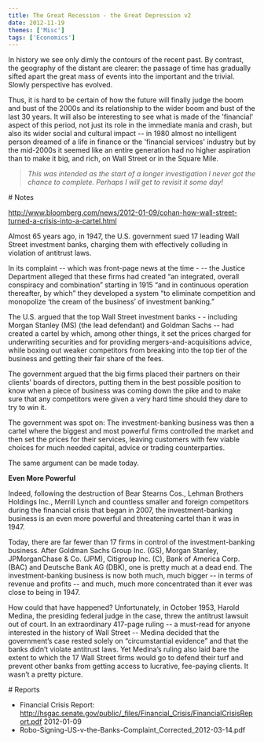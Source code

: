 ```yaml
---
title: The Great Recession - the Great Depression v2
date: 2012-11-19
themes: ['Misc']
tags: ['Economics']
---
```


In history we see only dimly the contours of the recent past. By contrast, the geography of the distant are clearer: the passage of time has gradually sifted apart the great mass of events into the important and the trivial. Slowly perspective has evolved.

Thus, it is hard to be certain of how the future will finally judge the boom and bust of the 2000s and its relationship to the wider boom and bust of the last 30 years. It will also be interesting to see what is made of the 'financial' aspect of this period, not just its role in the immediate mania and crash, but also its wider social and cultural impact -- in 1980 almost no intelligent person dreamed of a life in finance or the 'financial services' industry but by the mid-2000s it seemed like an entire generation had no higher aspiration than to make it big, and rich, on Wall Street or in the Square Mile.

> *This was intended as the start of a longer investigation I never got the chance to complete. Perhaps I will get to revisit it some day!*

# Notes

http://www.bloomberg.com/news/2012-01-09/cohan-how-wall-street-turned-a-crisis-into-a-cartel.html

Almost 65 years ago, in 1947, the U.S. government sued 17 leading Wall Street investment banks, charging them with effectively colluding in violation of antitrust laws.

In its complaint -- which was front-page news at the time - -- the Justice Department alleged that these firms had created “an integrated, overall conspiracy and combination” starting in 1915 “and in continuous operation thereafter, by which” they developed a system “to eliminate competition and monopolize ‘the cream of the business’ of investment banking.”

The U.S. argued that the top Wall Street investment banks - - including Morgan Stanley (MS) (the lead defendant) and Goldman Sachs -- had created a cartel by which, among other things, it set the prices charged for underwriting securities and for providing mergers-and-acquisitions advice, while boxing out weaker competitors from breaking into the top tier of the business and getting their fair share of the fees.

The government argued that the big firms placed their partners on their clients’ boards of directors, putting them in the best possible position to know when a piece of business was coming down the pike and to make sure that any competitors were given a very hard time should they dare to try to win it.

The government was spot on: The investment-banking business was then a cartel where the biggest and most powerful firms controlled the market and then set the prices for their services, leaving customers with few viable choices for much needed capital, advice or trading counterparties.

The same argument can be made today.

**Even More Powerful**

Indeed, following the destruction of Bear Stearns Cos., Lehman Brothers Holdings Inc., Merrill Lynch and countless smaller and foreign competitors during the financial crisis that began in 2007, the investment-banking business is an even more powerful and threatening cartel than it was in 1947.

Today, there are far fewer than 17 firms in control of the investment-banking business. After Goldman Sachs Group Inc. (GS), Morgan Stanley, JPMorganChase & Co. (JPM), Citigroup Inc. (C), Bank of America Corp. (BAC) and Deutsche Bank AG (DBK), one is pretty much at a dead end. The investment-banking business is now both much, much bigger -- in terms of revenue and profits -- and much, much more concentrated than it ever was close to being in 1947.

How could that have happened? Unfortunately, in October 1953, Harold Medina, the presiding federal judge in the case, threw the antitrust lawsuit out of court. In an extraordinary 417-page ruling -- a must-read for anyone interested in the history of Wall Street -- Medina decided that the government’s case rested solely on “circumstantial evidence” and that the banks didn’t violate antitrust laws. Yet Medina’s ruling also laid bare the extent to which the 17 Wall Street firms would go to defend their turf and prevent other banks from getting access to lucrative, fee-paying clients. It wasn’t a pretty picture.

# Reports

* Financial Crisis Report: http://hsgac.senate.gov/public/_files/Financial_Crisis/FinancialCrisisReport.pdf 2012-01-09
* Robo-Signing-US-v-the-Banks-Complaint_Corrected_2012-03-14.pdf

